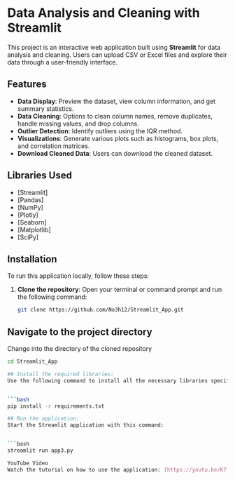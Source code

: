 # Data Analysis and Cleaning with Streamlit

This project is an interactive web application built using **Streamlit** for data analysis and cleaning. Users can upload CSV or Excel files and explore their data through a user-friendly interface.

## Features

- **Data Display**: Preview the dataset, view column information, and get summary statistics.
- **Data Cleaning**: Options to clean column names, remove duplicates, handle missing values, and drop columns.
- **Outlier Detection**: Identify outliers using the IQR method.
- **Visualizations**: Generate various plots such as histograms, box plots, and correlation matrices.
- **Download Cleaned Data**: Users can download the cleaned dataset.

## Libraries Used

- [Streamlit]
- [Pandas]
- [NumPy]
- [Plotly]
- [Seaborn]
- [Matplotlib]
- [SciPy]

## Installation

To run this application locally, follow these steps:

1. **Clone the repository**:
   Open your terminal or command prompt and run the following command:
   ```bash
   git clone https://github.com/No3h12/Streamlit_App.git

## Navigate to the project directory
Change into the directory of the cloned repository


   ```bash
   cd Streamlit_App

## Install the required libraries:
Use the following command to install all the necessary libraries specified in the requirements.txt file


   ```bash
   pip install -r requirements.txt

## Run the application:
Start the Streamlit application with this command:


   ```bash
   streamlit run app3.py

YouTube Video
Watch the tutorial on how to use the application: [https://youtu.be/K7fMbwbbgQQ]

